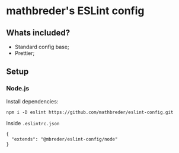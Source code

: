 # mathbreder's ESLint config

## Whats included?

- Standard config base;
- Prettier;

## Setup

### Node.js

Install dependencies:
```
npm i -D eslint https://github.com/mathbreder/eslint-config.git
```
Inside `.eslintrc.json`
```
{
  "extends": "@mbreder/eslint-config/node"
}
```
